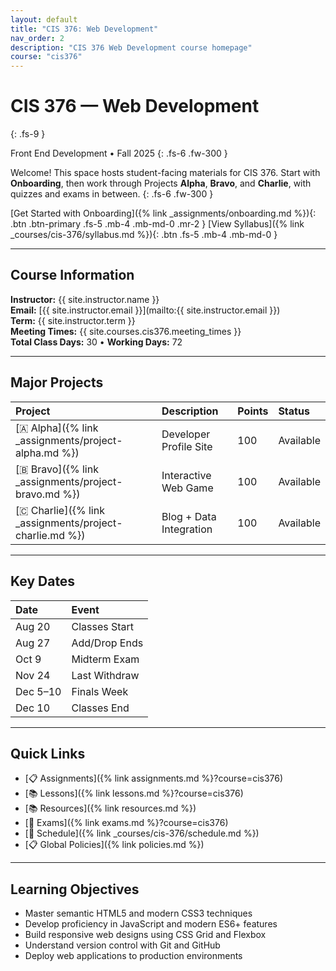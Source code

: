 ```yaml
---
layout: default
title: "CIS 376: Web Development"
nav_order: 2
description: "CIS 376 Web Development course homepage"
course: "cis376"
---
```


# CIS 376 — Web Development
{: .fs-9 }

Front End Development • Fall 2025
{: .fs-6 .fw-300 }

Welcome! This space hosts student-facing materials for CIS 376. Start with **Onboarding**, then work through Projects **Alpha**, **Bravo**, and **Charlie**, with quizzes and exams in between.
{: .fs-6 .fw-300 }

[Get Started with Onboarding]({% link _assignments/onboarding.md %}){: .btn .btn-primary .fs-5 .mb-4 .mb-md-0 .mr-2 }
[View Syllabus]({% link _courses/cis-376/syllabus.md %}){: .btn .fs-5 .mb-4 .mb-md-0 }

---

## Course Information

**Instructor:** {{ site.instructor.name }}  
**Email:** [{{ site.instructor.email }}](mailto:{{ site.instructor.email }})  
**Term:** {{ site.instructor.term }}  
**Meeting Times:** {{ site.courses.cis376.meeting_times }}  
**Total Class Days:** 30 • **Working Days:** 72

---

## Major Projects

| Project | Description | Points | Status |
|:--------|:------------|:-------|:-------|
| [🇦 Alpha]({% link _assignments/project-alpha.md %}) | Developer Profile Site | 100 | Available |
| [🇧 Bravo]({% link _assignments/project-bravo.md %}) | Interactive Web Game | 100 | Available |
| [🇨 Charlie]({% link _assignments/project-charlie.md %}) | Blog + Data Integration | 100 | Available |

---

## Key Dates

| Date | Event |
|:-----|:------|
| Aug 20 | Classes Start |
| Aug 27 | Add/Drop Ends |
| Oct 9 | Midterm Exam |
| Nov 24 | Last Withdraw |
| Dec 5–10 | Finals Week |
| Dec 10 | Classes End |

---

## Quick Links

- [📋 Assignments]({% link assignments.md %}?course=cis376)
- [📚 Lessons]({% link lessons.md %}?course=cis376)
- [📚 Resources]({% link resources.md %})
- [📝 Exams]({% link exams.md %}?course=cis376)
- [📅 Schedule]({% link _courses/cis-376/schedule.md %})
- [📋 Global Policies]({% link policies.md %})

---

## Learning Objectives

- Master semantic HTML5 and modern CSS3 techniques
- Develop proficiency in JavaScript and modern ES6+ features
- Build responsive web designs using CSS Grid and Flexbox
- Understand version control with Git and GitHub
- Deploy web applications to production environments
